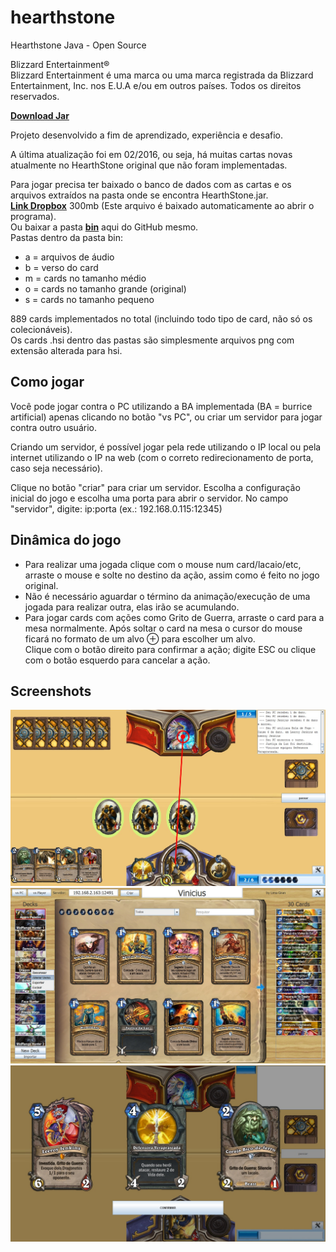 # hearthstone
Hearthstone Java - Open Source

Blizzard Entertainment®<br>
Blizzard Entertainment é uma marca ou uma marca registrada da Blizzard Entertainment, Inc. nos E.U.A e/ou em outros países. Todos os direitos reservados.

[**Download Jar**](https://github.com/limagiran/hearthstone/raw/master/release/HearthStone.jar)

Projeto desenvolvido a fim de aprendizado, experiência e desafio.

A última atualização foi em 02/2016, ou seja, há muitas cartas novas atualmente no HearthStone original que não foram implementadas.

Para jogar precisa ter baixado o banco de dados com as cartas e os arquivos extraídos na pasta onde se encontra HearthStone.jar.<br>
[**Link Dropbox**](https://dl.dropboxusercontent.com/s/sqppq9ameh4q0b5/bin.zip) 300mb (Este arquivo é baixado automaticamente ao abrir o programa).<br>
Ou baixar a pasta [**bin**](bin) aqui do GitHub mesmo.<br>
Pastas dentro da pasta bin:
 - a = arquivos de áudio
 - b = verso do card
 - m = cards no tamanho médio
 - o = cards no tamanho grande (original)
 - s = cards no tamanho pequeno
 
889 cards implementados no total (incluindo todo tipo de card, não só os colecionáveis).<br>
Os cards .hsi dentro das pastas são simplesmente arquivos png com extensão alterada para hsi.

Como jogar
----------
Você pode jogar contra o PC utilizando a BA implementada (BA = burrice artificial) apenas clicando no botão "vs PC", ou criar um servidor para jogar contra outro usuário.

Criando um servidor, é possível jogar pela rede utilizando o IP local ou pela internet utilizando o IP na web (com o correto redirecionamento de porta, caso seja necessário).

Clique no botão "criar" para criar um servidor. Escolha a configuração inicial do jogo e escolha uma porta para abrir o servidor.
No campo "servidor", digite: ip:porta (ex.: 192.168.0.115:12345)

Dinâmica do jogo
----------
 - Para realizar uma jogada clique com o mouse num card/lacaio/etc, arraste o mouse e solte no destino da ação, assim como é feito no jogo original.
 - Não é necessário aguardar o término da animação/execução de uma jogada para realizar outra, elas irão se acumulando.
 - Para jogar cards com ações como Grito de Guerra, arraste o card para a mesa normalmente. Após soltar o card na mesa o cursor do mouse ficará no formato de um alvo &oplus; para escolher um alvo.<br>Clique com o botão direito para confirmar a ação; digite ESC ou clique com o botão esquerdo para cancelar a ação.

Screenshots
----------
![Preview](screenshot/hs001.jpg)
![Preview](screenshot/hs002.jpg)
![Preview](screenshot/hs003.jpg)
